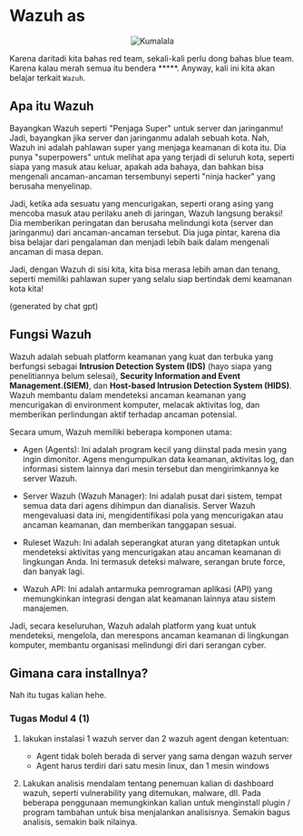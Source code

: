 # Wazuh as

<div style="text-align: center;">
  <img src="https://c.tenor.com/hteXSQeUw2QAAAAM/kumalala-kumalala-kumala-savesta-kumalala.gif" alt="Kumalala">
</div>

Karena daritadi kita bahas red team, sekali-kali perlu dong bahas blue team. Karena kalau merah semua itu bendera *****. Anyway, kali ini kita akan belajar terkait ``Wazuh``.

## Apa itu Wazuh
Bayangkan Wazuh seperti "Penjaga Super" untuk server dan jaringanmu! Jadi, bayangkan jika server dan jaringanmu adalah sebuah kota. Nah, Wazuh ini adalah pahlawan super yang menjaga keamanan di kota itu. Dia punya "superpowers" untuk melihat apa yang terjadi di seluruh kota, seperti siapa yang masuk atau keluar, apakah ada bahaya, dan bahkan bisa mengenali ancaman-ancaman tersembunyi seperti "ninja hacker" yang berusaha menyelinap.

Jadi, ketika ada sesuatu yang mencurigakan, seperti orang asing yang mencoba masuk atau perilaku aneh di jaringan, Wazuh langsung beraksi! Dia memberikan peringatan dan berusaha melindungi kota (server dan jaringanmu) dari ancaman-ancaman tersebut. Dia juga pintar, karena dia bisa belajar dari pengalaman dan menjadi lebih baik dalam mengenali ancaman di masa depan.

Jadi, dengan Wazuh di sisi kita, kita bisa merasa lebih aman dan tenang, seperti memiliki pahlawan super yang selalu siap bertindak demi keamanan kota kita!

(generated by chat gpt)

## Fungsi Wazuh
Wazuh adalah sebuah platform keamanan yang kuat dan terbuka yang berfungsi sebagai **Intrusion Detection System (IDS)** (hayo siapa yang penelitiannya belum selesai), **Security Information and Event Management.(SIEM)**, dan **Host-based Intrusion Detection System (HIDS)**. Wazuh membantu dalam mendeteksi ancaman keamanan yang mencurigakan di environment komputer, melacak aktivitas log, dan memberikan perlindungan aktif terhadap ancaman potensial.

Secara umum, Wazuh memiliki beberapa komponen utama:

- Agen (Agents): Ini adalah program kecil yang diinstal pada mesin yang ingin dimonitor. Agens mengumpulkan data keamanan, aktivitas log, dan informasi sistem lainnya dari mesin tersebut dan mengirimkannya ke server Wazuh.

- Server Wazuh (Wazuh Manager): Ini adalah pusat dari sistem, tempat semua data dari agens dihimpun dan dianalisis. Server Wazuh mengevaluasi data ini, mengidentifikasi pola yang mencurigakan atau ancaman keamanan, dan memberikan tanggapan sesuai.

- Ruleset Wazuh: Ini adalah seperangkat aturan yang ditetapkan untuk mendeteksi aktivitas yang mencurigakan atau ancaman keamanan di lingkungan Anda. Ini termasuk deteksi malware, serangan brute force, dan banyak lagi.

- Wazuh API: Ini adalah antarmuka pemrograman aplikasi (API) yang memungkinkan integrasi dengan alat keamanan lainnya atau sistem manajemen.

Jadi, secara keseluruhan, Wazuh adalah platform yang kuat untuk mendeteksi, mengelola, dan merespons ancaman keamanan di lingkungan komputer, membantu organisasi melindungi diri dari serangan cyber.


## Gimana cara installnya?
Nah itu tugas kalian hehe.


### Tugas Modul 4 (1)
1. lakukan instalasi 1 wazuh server dan 2 wazuh agent dengan ketentuan:

    - Agent tidak boleh berada di server yang sama dengan wazuh server
    - Agent harus terdiri dari satu mesin linux, dan 1 mesin windows

2. Lakukan analisis mendalam tentang penemuan kalian di dashboard wazuh, seperti vulnerability yang ditemukan, malware, dll. Pada beberapa penggunaan memungkinkan kalian untuk menginstall plugin / program tambahan untuk bisa menjalankan analisisnya. Semakin bagus analisis, semakin baik nilainya.
